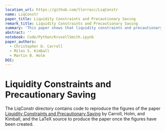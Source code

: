 ```yaml
---
location_url: https://github.com/llorracc/LiqConstr
name: LiqConstr
paper_title: Liquidity Constraints and Precautionary Saving
remark_title: Liquidity Constraints and Precautionary Saving
summary: 'This paper shows that liquidity constraints and precautionary saving are closely related to each other, since both can be thought of is "counterclockwise concavifications" of the consumption function.'
abstract: ''
notebook: Code/Python/KrusellSmith.ipynb
paper_authors:
  - Christopher D. Carroll
  - Miles S. Kimball
  - Martin B. Holm
DOI:
---
```



# Liquidity Constraints and Precautionary Saving

The LiqConstr directory contains code to reproduce the figures of the paper [Liquidity Constraints and Precautionary Saving](http://econ.jhu.edu/people/ccarroll/papers/LiqConstr/) by Carroll, Holm, and Kimball,
and the LaTeX source to produce the paper once the figures have been created.